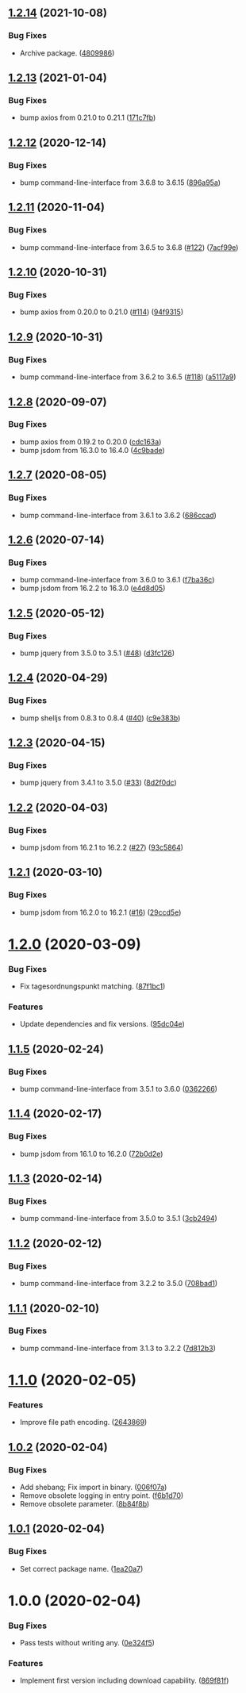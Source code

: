## [1.2.14](https://github.com/yeldiRium/more-rubin-scraper/compare/v1.2.13...v1.2.14) (2021-10-08)


### Bug Fixes

* Archive package. ([4809986](https://github.com/yeldiRium/more-rubin-scraper/commit/480998609e577f5e702fef8d71f2a6875c1810a4))

## [1.2.13](https://github.com/yeldiRium/more-rubin-scraper/compare/v1.2.12...v1.2.13) (2021-01-04)


### Bug Fixes

* bump axios from 0.21.0 to 0.21.1 ([171c7fb](https://github.com/yeldiRium/more-rubin-scraper/commit/171c7fb8c7c272a904b2e534efc7562d2bf923e7))

## [1.2.12](https://github.com/yeldiRium/more-rubin-scraper/compare/v1.2.11...v1.2.12) (2020-12-14)


### Bug Fixes

* bump command-line-interface from 3.6.8 to 3.6.15 ([896a95a](https://github.com/yeldiRium/more-rubin-scraper/commit/896a95afdced4834c28fdcb0382cc50dfbb20343))

## [1.2.11](https://github.com/yeldiRium/more-rubin-scraper/compare/v1.2.10...v1.2.11) (2020-11-04)


### Bug Fixes

* bump command-line-interface from 3.6.5 to 3.6.8 ([#122](https://github.com/yeldiRium/more-rubin-scraper/issues/122)) ([7acf99e](https://github.com/yeldiRium/more-rubin-scraper/commit/7acf99e0292e0b6d8168856b5401cca177fa9d82))

## [1.2.10](https://github.com/yeldiRium/more-rubin-scraper/compare/v1.2.9...v1.2.10) (2020-10-31)


### Bug Fixes

* bump axios from 0.20.0 to 0.21.0 ([#114](https://github.com/yeldiRium/more-rubin-scraper/issues/114)) ([94f9315](https://github.com/yeldiRium/more-rubin-scraper/commit/94f9315b09ed216341f8fa7c8b330f64e15731c9))

## [1.2.9](https://github.com/yeldiRium/more-rubin-scraper/compare/v1.2.8...v1.2.9) (2020-10-31)


### Bug Fixes

* bump command-line-interface from 3.6.2 to 3.6.5 ([#118](https://github.com/yeldiRium/more-rubin-scraper/issues/118)) ([a5117a9](https://github.com/yeldiRium/more-rubin-scraper/commit/a5117a92c39be2b5b0606de956b8bf00d88c6c0f))

## [1.2.8](https://github.com/yeldiRium/more-rubin-scraper/compare/v1.2.7...v1.2.8) (2020-09-07)


### Bug Fixes

* bump axios from 0.19.2 to 0.20.0 ([cdc163a](https://github.com/yeldiRium/more-rubin-scraper/commit/cdc163aef8878754ea314a5dbc5e7458f9cae2a1))
* bump jsdom from 16.3.0 to 16.4.0 ([4c9bade](https://github.com/yeldiRium/more-rubin-scraper/commit/4c9bade652d6b9a446a4856f17e7a2c4f9897b3e))

## [1.2.7](https://github.com/yeldiRium/more-rubin-scraper/compare/v1.2.6...v1.2.7) (2020-08-05)


### Bug Fixes

* bump command-line-interface from 3.6.1 to 3.6.2 ([686ccad](https://github.com/yeldiRium/more-rubin-scraper/commit/686ccad316ff708f228a4f008bb1a4b2d994c29f))

## [1.2.6](https://github.com/yeldiRium/more-rubin-scraper/compare/v1.2.5...v1.2.6) (2020-07-14)


### Bug Fixes

* bump command-line-interface from 3.6.0 to 3.6.1 ([f7ba36c](https://github.com/yeldiRium/more-rubin-scraper/commit/f7ba36ca46e8e66114f5cade223d110e4dd37a89))
* bump jsdom from 16.2.2 to 16.3.0 ([e4d8d05](https://github.com/yeldiRium/more-rubin-scraper/commit/e4d8d05a637a69b79db9cc487d8b23b18351718a))

## [1.2.5](https://github.com/yeldiRium/more-rubin-scraper/compare/v1.2.4...v1.2.5) (2020-05-12)


### Bug Fixes

* bump jquery from 3.5.0 to 3.5.1 ([#48](https://github.com/yeldiRium/more-rubin-scraper/issues/48)) ([d3fc126](https://github.com/yeldiRium/more-rubin-scraper/commit/d3fc126c8dfb419d8ffe183ff5888b30fdc3e674))

## [1.2.4](https://github.com/yeldiRium/more-rubin-scraper/compare/v1.2.3...v1.2.4) (2020-04-29)


### Bug Fixes

* bump shelljs from 0.8.3 to 0.8.4 ([#40](https://github.com/yeldiRium/more-rubin-scraper/issues/40)) ([c9e383b](https://github.com/yeldiRium/more-rubin-scraper/commit/c9e383b21a7162363bc880997a2086eed9fcfa92))

## [1.2.3](https://github.com/yeldiRium/more-rubin-scraper/compare/v1.2.2...v1.2.3) (2020-04-15)


### Bug Fixes

* bump jquery from 3.4.1 to 3.5.0 ([#33](https://github.com/yeldiRium/more-rubin-scraper/issues/33)) ([8d2f0dc](https://github.com/yeldiRium/more-rubin-scraper/commit/8d2f0dcbb9e1cfabbae66481a11342a3a11e4988))

## [1.2.2](https://github.com/yeldiRium/more-rubin-scraper/compare/v1.2.1...v1.2.2) (2020-04-03)


### Bug Fixes

* bump jsdom from 16.2.1 to 16.2.2 ([#27](https://github.com/yeldiRium/more-rubin-scraper/issues/27)) ([93c5864](https://github.com/yeldiRium/more-rubin-scraper/commit/93c5864b7e3617bfd9e2d3d64c3b194e859aad59))

## [1.2.1](https://github.com/yeldiRium/more-rubin-scraper/compare/v1.2.0...v1.2.1) (2020-03-10)


### Bug Fixes

* bump jsdom from 16.2.0 to 16.2.1 ([#16](https://github.com/yeldiRium/more-rubin-scraper/issues/16)) ([29ccd5e](https://github.com/yeldiRium/more-rubin-scraper/commit/29ccd5e008461ccaf8cd6bdecf5f1c05a0fe448a))

# [1.2.0](https://github.com/yeldiRium/more-rubin-scraper/compare/v1.1.5...v1.2.0) (2020-03-09)


### Bug Fixes

* Fix tagesordnungspunkt matching. ([87f1bc1](https://github.com/yeldiRium/more-rubin-scraper/commit/87f1bc1b1ae5826f7a2071209e57d9fac77097b1))


### Features

* Update dependencies and fix versions. ([95dc04e](https://github.com/yeldiRium/more-rubin-scraper/commit/95dc04ed994654ed77f95ad1539937b1ca81c074))

## [1.1.5](https://github.com/yeldiRium/more-rubin-scraper/compare/v1.1.4...v1.1.5) (2020-02-24)


### Bug Fixes

* bump command-line-interface from 3.5.1 to 3.6.0 ([0362266](https://github.com/yeldiRium/more-rubin-scraper/commit/03622664bdf8502beebb9b0b6fbfae99dc378725))

## [1.1.4](https://github.com/yeldiRium/more-rubin-scraper/compare/v1.1.3...v1.1.4) (2020-02-17)


### Bug Fixes

* bump jsdom from 16.1.0 to 16.2.0 ([72b0d2e](https://github.com/yeldiRium/more-rubin-scraper/commit/72b0d2e98a29d37cc420f1c84d3d0e70423cb031))

## [1.1.3](https://github.com/yeldiRium/more-rubin-scraper/compare/v1.1.2...v1.1.3) (2020-02-14)


### Bug Fixes

* bump command-line-interface from 3.5.0 to 3.5.1 ([3cb2494](https://github.com/yeldiRium/more-rubin-scraper/commit/3cb2494ea14210947d00568cdd2f8f13fd69e5f2))

## [1.1.2](https://github.com/yeldiRium/more-rubin-scraper/compare/v1.1.1...v1.1.2) (2020-02-12)


### Bug Fixes

* bump command-line-interface from 3.2.2 to 3.5.0 ([708bad1](https://github.com/yeldiRium/more-rubin-scraper/commit/708bad1df0479ae9acbe47607d2207b6e782d5f5))

## [1.1.1](https://github.com/yeldiRium/more-rubin-scraper/compare/v1.1.0...v1.1.1) (2020-02-10)


### Bug Fixes

* bump command-line-interface from 3.1.3 to 3.2.2 ([7d812b3](https://github.com/yeldiRium/more-rubin-scraper/commit/7d812b312de844b501d40f20bf0de190c53c8181))

# [1.1.0](https://github.com/yeldiRium/more-rubin-scraper/compare/v1.0.2...v1.1.0) (2020-02-05)


### Features

* Improve file path encoding. ([2643869](https://github.com/yeldiRium/more-rubin-scraper/commit/2643869c3c752ab7a7b48278589d01835b978f24))

## [1.0.2](https://github.com/yeldiRium/more-rubin-scraper/compare/v1.0.1...v1.0.2) (2020-02-04)


### Bug Fixes

* Add shebang; Fix import in binary. ([006f07a](https://github.com/yeldiRium/more-rubin-scraper/commit/006f07a1d543b9a06b5445caac433dfdf3312c77))
* Remove obsolete logging in entry point. ([f6b1d70](https://github.com/yeldiRium/more-rubin-scraper/commit/f6b1d709388cdf95aab832e285324875cba2bd28))
* Remove obsolete parameter. ([8b84f8b](https://github.com/yeldiRium/more-rubin-scraper/commit/8b84f8b145b91b908ce19b254e54717fbaaac5df))

## [1.0.1](https://github.com/yeldiRium/more-rubin-scraper/compare/v1.0.0...v1.0.1) (2020-02-04)


### Bug Fixes

* Set correct package name. ([1ea20a7](https://github.com/yeldiRium/more-rubin-scraper/commit/1ea20a78610a07b55f01ec56e7f3c41e57e71262))

# 1.0.0 (2020-02-04)


### Bug Fixes

* Pass tests without writing any. ([0e324f5](https://github.com/yeldiRium/more-rubin-scraper/commit/0e324f5e68f5b64d0a91f6488fc5b0b3a50f7d78))


### Features

* Implement first version including download capability. ([869f81f](https://github.com/yeldiRium/more-rubin-scraper/commit/869f81fc27b1180eb1b511386d69e4a69d387f45))
